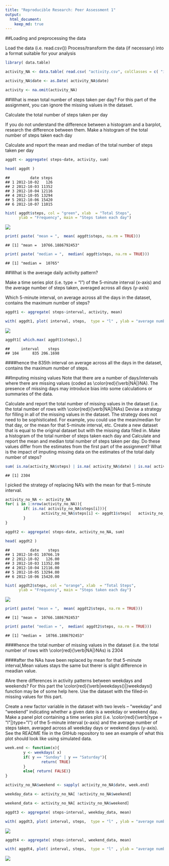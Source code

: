 ```yaml
---
title: "Reproducible Research: Peer Assessment 1"
output: 
  html_document:
    keep_md: true
---
```


##Loading and preprocessing the data

Load the data (i.e. read.csv())
Process/transform the data (if necessary) into a format suitable for your analysis


```r
library( data.table)

activity_NA <- data.table( read.csv( "activity.csv", colClasses = c( "integer", "character", "integer")))

activity_NA$date <- as.Date( activity_NA$date)

activity <- na.omit(activity_NA)
```

##What is mean total number of steps taken per day?
For this part of the assignment, you can ignore the missing values in the dataset.

Calculate the total number of steps taken per day

If you do not understand the difference between a histogram and a barplot, research the difference between them. Make a histogram of the total number of steps taken each day

Calculate and report the mean and median of the total number of steps taken per day


```r
aggdt <- aggregate( steps~date, activity, sum)

head( aggdt )
```

```
##         date steps
## 1 2012-10-02   126
## 2 2012-10-03 11352
## 3 2012-10-04 12116
## 4 2012-10-05 13294
## 5 2012-10-06 15420
## 6 2012-10-07 11015
```

```r
hist( aggdt$steps, col = "green", xlab  = "Total Steps",
      ylab = "Frequency", main = "Steps taken each day")
```

![](PA1_template_files/figure-html/unnamed-chunk-2-1.png)<!-- -->

```r
print( paste( "mean = ",  mean( aggdt$steps, na.rm = TRUE)))
```

```
## [1] "mean =  10766.1886792453"
```

```r
print( paste( "median = ",  median( aggdt$steps, na.rm = TRUE)))
```

```
## [1] "median =  10765"
```

##What is the average daily activity pattern?

Make a time series plot (i.e. type = “l”) of the 5-minute interval (x-axis) and the average number of steps taken, averaged across all days (y-axis)

Which 5-minute interval, on average across all the days in the dataset, contains the maximum number of steps?


```r
aggdt1 <- aggregate( steps~interval, activity, mean)

with( aggdt1, plot( interval, steps,  type = "l" , ylab = "average number of steps", xlab = "interval", main = "Average number of steps across all days"))
```

![](PA1_template_files/figure-html/unnamed-chunk-3-1.png)<!-- -->

```r
aggdt1[ which.max( aggdt1$steps),]
```

```
##     interval    steps
## 104      835 206.1698
```
####hence the 835th interval on average across all the days in the dataset, contains the maximum number of steps.

##Imputing missing values
Note that there are a number of days/intervals where there are missing values (coded as \color{red}{\verb|NA|}NA). The presence of missing days may introduce bias into some calculations or summaries of the data.

Calculate and report the total number of missing values in the dataset (i.e. the total number of rows with \color{red}{\verb|NA|}NAs)
Devise a strategy for filling in all of the missing values in the dataset. The strategy does not need to be sophisticated. For example, you could use the mean/median for that day, or the mean for that 5-minute interval, etc.
Create a new dataset that is equal to the original dataset but with the missing data filled in.
Make a histogram of the total number of steps taken each day and Calculate and report the mean and median total number of steps taken per day. Do these values differ from the estimates from the first part of the assignment? What is the impact of imputing missing data on the estimates of the total daily number of steps?



```r
sum( is.na(activity_NA$steps) | is.na( activity_NA$date) | is.na( activity_NA$interval))
```

```
## [1] 2304
```
I picked the strategy of replacing NA’s with the mean for that 5-minute interval.


```r
activity_no_NA <- activity_NA
for( i in 1:nrow(activity_no_NA)){
        if( is.na( activity_no_NA$steps[i])){
                activity_no_NA$steps[i] <- aggdt1$steps[   activity_no_NA$interval[i] == aggdt1$interval]
        }
}

aggdt2 <- aggregate( steps~date, activity_no_NA, sum)

head( aggdt2 )
```

```
##         date    steps
## 1 2012-10-01 10766.19
## 2 2012-10-02   126.00
## 3 2012-10-03 11352.00
## 4 2012-10-04 12116.00
## 5 2012-10-05 13294.00
## 6 2012-10-06 15420.00
```

```r
hist( aggdt2$steps, col = "orange", xlab  = "Total Steps",
      ylab = "Frequency", main = "Steps taken each day")
```

![](PA1_template_files/figure-html/unnamed-chunk-5-1.png)<!-- -->

```r
print( paste( "mean = ",  mean( aggdt2$steps, na.rm = TRUE)))
```

```
## [1] "mean =  10766.1886792453"
```

```r
print( paste( "median = ",  median( aggdt2$steps, na.rm = TRUE)))
```

```
## [1] "median =  10766.1886792453"
```
####hence the total number of missing values in the dataset (i.e. the total number of rows with \color{red}{\verb|NA|}NAs) is 2304

####after the NAs have been replaced by mean for that 5-minute interval,Mean values stays the same but therer is slight difference in meadian value.

#Are there differences in activity patterns between weekdays and weekends?
For this part the \color{red}{\verb|weekdays()|}weekdays() function may be of some help here. Use the dataset with the filled-in missing values for this part.

Create a new factor variable in the dataset with two levels – “weekday” and “weekend” indicating whether a given date is a weekday or weekend day.
Make a panel plot containing a time series plot (i.e. \color{red}{\verb|type = "l"|}type="l") of the 5-minute interval (x-axis) and the average number of steps taken, averaged across all weekday days or weekend days (y-axis). See the README file in the GitHub repository to see an example of what this plot should look like using simulated data.


```r
week.end <- function(x){
        y <- weekdays( x)
        if( y == "Sunday" | y == "Saturday"){
                return( TRUE)
        }
        else{ return( FALSE)}
}

activity_no_NA$weekend <- sapply( activity_no_NA$date, week.end)

weekday_data <- activity_no_NA[ !activity_no_NA$weekend]

weekend_data <- activity_no_NA[ activity_no_NA$weekend]

aggdt3 <- aggregate( steps~interval, weekday_data, mean)

with( aggdt3, plot( interval, steps,  type = "l" , ylab = "average number of steps", xlab = "interval", main = "Average number of steps across week days"))
```

![](PA1_template_files/figure-html/unnamed-chunk-6-1.png)<!-- -->

```r
aggdt4 <- aggregate( steps~interval, weekend_data, mean)

with( aggdt4, plot( interval, steps,  type = "l" , ylab = "average number of steps", xlab = "interval", main = "Average number of steps across weekend days"))
```

![](PA1_template_files/figure-html/unnamed-chunk-6-2.png)<!-- -->
